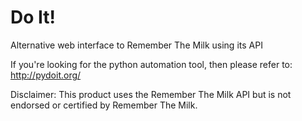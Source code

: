 Do It!
======

Alternative web interface to Remember The Milk using its API

If you're looking for the python automation tool, then please refer to:
http://pydoit.org/

Disclaimer:
This product uses the Remember The Milk API but is not endorsed or certified by
Remember The Milk.
